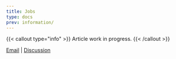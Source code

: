 ```yaml
---
title: Jobs
type: docs
prev: information/
---
```


{{< callout type="info" >}}
  Article work in progress.
{{< /callout >}}

[Email](mailto:naiive@email.com) | [Discussion](https://github.com/orgs/naiiveprojects/discussions)
